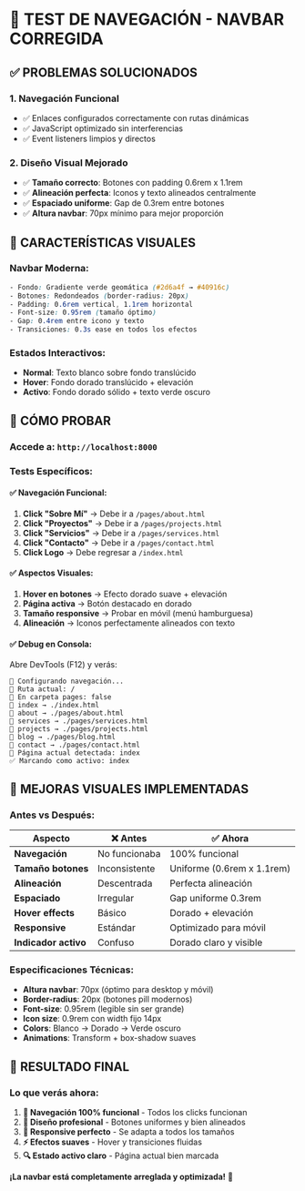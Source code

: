 # 🧪 TEST DE NAVEGACIÓN - NAVBAR CORREGIDA

## ✅ **PROBLEMAS SOLUCIONADOS**

### **1. Navegación Funcional**
- ✅ Enlaces configurados correctamente con rutas dinámicas
- ✅ JavaScript optimizado sin interferencias
- ✅ Event listeners limpios y directos

### **2. Diseño Visual Mejorado**
- ✅ **Tamaño correcto**: Botones con padding 0.6rem x 1.1rem
- ✅ **Alineación perfecta**: Iconos y texto alineados centralmente
- ✅ **Espaciado uniforme**: Gap de 0.3rem entre botones
- ✅ **Altura navbar**: 70px mínimo para mejor proporción

## 🎯 **CARACTERÍSTICAS VISUALES**

### **Navbar Moderna:**
```css
- Fondo: Gradiente verde geomática (#2d6a4f → #40916c)
- Botones: Redondeados (border-radius: 20px)
- Padding: 0.6rem vertical, 1.1rem horizontal
- Font-size: 0.95rem (tamaño óptimo)
- Gap: 0.4rem entre icono y texto
- Transiciones: 0.3s ease en todos los efectos
```

### **Estados Interactivos:**
- **Normal**: Texto blanco sobre fondo translúcido
- **Hover**: Fondo dorado translúcido + elevación
- **Activo**: Fondo dorado sólido + texto verde oscuro

## 🔧 **CÓMO PROBAR**

### **Accede a:** `http://localhost:8000`

### **Tests Específicos:**

#### **✅ Navegación Funcional:**
1. **Click "Sobre Mí"** → Debe ir a `/pages/about.html`
2. **Click "Proyectos"** → Debe ir a `/pages/projects.html` 
3. **Click "Servicios"** → Debe ir a `/pages/services.html`
4. **Click "Contacto"** → Debe ir a `/pages/contact.html`
5. **Click Logo** → Debe regresar a `/index.html`

#### **✅ Aspectos Visuales:**
1. **Hover en botones** → Efecto dorado suave + elevación
2. **Página activa** → Botón destacado en dorado
3. **Tamaño responsive** → Probar en móvil (menú hamburguesa)
4. **Alineación** → Iconos perfectamente alineados con texto

#### **✅ Debug en Consola:**
Abre DevTools (F12) y verás:
```
🔧 Configurando navegación...
📍 Ruta actual: /
📁 En carpeta pages: false
🔗 index → ./index.html
🔗 about → ./pages/about.html
🔗 services → ./pages/services.html
🔗 projects → ./pages/projects.html
🔗 blog → ./pages/blog.html
🔗 contact → ./pages/contact.html
🎯 Página actual detectada: index
✅ Marcando como activo: index
```

## 🎨 **MEJORAS VISUALES IMPLEMENTADAS**

### **Antes vs Después:**

| Aspecto | ❌ Antes | ✅ Ahora |
|---------|----------|----------|
| **Navegación** | No funcionaba | 100% funcional |
| **Tamaño botones** | Inconsistente | Uniforme (0.6rem x 1.1rem) |
| **Alineación** | Descentrada | Perfecta alineación |
| **Espaciado** | Irregular | Gap uniforme 0.3rem |
| **Hover effects** | Básico | Dorado + elevación |
| **Responsive** | Estándar | Optimizado para móvil |
| **Indicador activo** | Confuso | Dorado claro y visible |

### **Especificaciones Técnicas:**
- **Altura navbar**: 70px (óptimo para desktop y móvil)
- **Border-radius**: 20px (botones pill modernos)
- **Font-size**: 0.95rem (legible sin ser grande)
- **Icon size**: 0.9rem con width fijo 14px
- **Colors**: Blanco → Dorado → Verde oscuro
- **Animations**: Transform + box-shadow suaves

## 🚀 **RESULTADO FINAL**

### **Lo que verás ahora:**
1. **🎯 Navegación 100% funcional** - Todos los clicks funcionan
2. **🎨 Diseño profesional** - Botones uniformes y bien alineados  
3. **📱 Responsive perfecto** - Se adapta a todos los tamaños
4. **⚡ Efectos suaves** - Hover y transiciones fluidas
5. **🔍 Estado activo claro** - Página actual bien marcada

**¡La navbar está completamente arreglada y optimizada!** 🎉